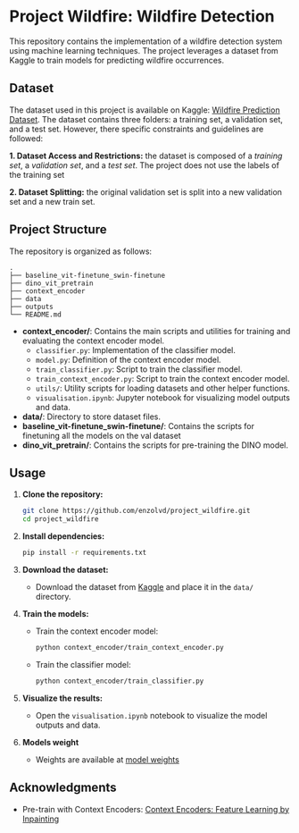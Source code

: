 # Project Wildfire: Wildfire Detection

This repository contains the implementation of a wildfire detection system using machine learning techniques. The project leverages a dataset from Kaggle to train models for predicting wildfire occurrences.

## Dataset

The dataset used in this project is available on Kaggle: [Wildfire Prediction Dataset](https://www.kaggle.com/datasets/abdelghaniaaba/wildfire-prediction-dataset).  The dataset contains three folders: a training set, a validation set, and a test set. However, there specific constraints and guidelines are followed:

  **1. Dataset Access and Restrictions:** the dataset is composed of a *training set*, a *validation set*, and a *test set*. The project does not use the labels of the training set

  **2. Dataset Splitting:**  the original validation set is split into a new validation set and a new train set. 



## Project Structure

The repository is organized as follows:

```
.
├── baseline_vit-finetune_swin-finetune
├── dino_vit_pretrain
├── context_encoder
├── data
├── outputs
└── README.md
```

- **context_encoder/**: Contains the main scripts and utilities for training and evaluating the context encoder model.
  - `classifier.py`: Implementation of the classifier model.
  - `model.py`: Definition of the context encoder model.
  - `train_classifier.py`: Script to train the classifier model.
  - `train_context_encoder.py`: Script to train the context encoder model.
  - `utils/`: Utility scripts for loading datasets and other helper functions.
  - `visualisation.ipynb`: Jupyter notebook for visualizing model outputs and data.
- **data/**: Directory to store dataset files.
- **baseline_vit-finetune_swin-finetune/**: Contains the scripts for finetuning all the models on the val dataset
- **dino_vit_pretrain/**: Contains the scripts for pre-training the DINO model.
## Usage

1. **Clone the repository:**
   ```bash
   git clone https://github.com/enzolvd/project_wildfire.git
   cd project_wildfire
   ```

2. **Install dependencies:**
   ```bash
   pip install -r requirements.txt
   ```

3. **Download the dataset:**
   - Download the dataset from [Kaggle](https://www.kaggle.com/datasets/abdelghaniaaba/wildfire-prediction-dataset) and place it in the `data/` directory.
  
4. **Train the models:**
   - Train the context encoder model:
     ```bash
     python context_encoder/train_context_encoder.py
     ```
   - Train the classifier model:
     ```bash
     python context_encoder/train_classifier.py
     ```

5. **Visualize the results:**
   - Open the `visualisation.ipynb` notebook to visualize the model outputs and data.
  
6. **Models weight**
   - Weights are available at [model weights](https://shorturl.at/JuJes)
  

## Acknowledgments

- Pre-train with Context Encoders: [Context Encoders: Feature Learning by Inpainting](https://arxiv.org/pdf/1604.07379)
